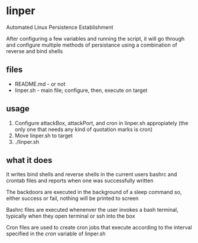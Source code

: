 # linper
Automated Linux Persistence Establishment

After configuring a few variables and running the script, it will go through and configure multiple methods of persistance using a combination of reverse and bind shells

## files
- README.md - or not
- linper.sh - main file; configure, then, execute on target

## usage
1. Configure attackBox, attackPort, and cron in linper.sh appropiately (the only one that needs any kind of quotation marks is cron)
2. Move linper.sh to target
3. ./linper.sh

## what it does
It writes bind shells and reverse shells in the current users bashrc and crontab files and reports when one was successfully written

The backdoors are executed in the background of a sleep command so, either success or fail, nothing will be printed to screen

Bashrc files are executed whenenver the user invokes a bash terminal, typically when they open terminal or ssh into the box

Cron files are used to create cron jobs that execute according to the interval specified in the *cron* variable of linper.sh
